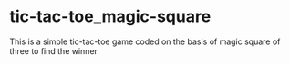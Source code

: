 # tic-tac-toe_magic-square
This is a simple tic-tac-toe game coded on the basis of magic square of three to find the winner
